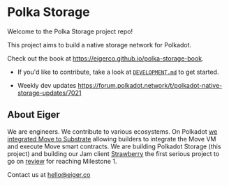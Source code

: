 # Polka Storage

Welcome to the Polka Storage project repo!

This project aims to build a native storage network for Polkadot.

Check out the book at <https://eigerco.github.io/polka-storage-book>.

- If you'd like to contribute, take a look at [`DEVELOPMENT.md`](./DEVELOPMENT.md) to get started.

- Weekly dev updates https://forum.polkadot.network/t/polkadot-native-storage-updates/7021

## About Eiger

We are engineers. We contribute to various ecosystems. On Polkadot [we integrated Move to Substrate](https://x.com/Polkadot/status/1816109501394637034) allowing builders to integrate the Move VM and execute Move smart contracts. We are building Polkadot Storage (this project) and building our Jam client [Strawberry](https://github.com/eigerco/strawberry) the first serious project to go on [review](https://github.com/w3f/jam-milestone-delivery/pull/6) for reaching Milestone 1.

Contact us at hello@eiger.co
